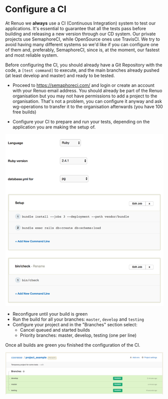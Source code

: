 # Configure a CI

At Renuo we **always** use a CI (Continuous Integration) system to test our applications. 
It's essential to guarantee that all the tests pass before building and releasing a new version through our CD system.
Our private projects use SemaphoreCI, while OpenSource ones use TravisCI.
We try to avoid having many different systems so we'd like if you can configure one of them and, preferably, SemaphoreCI, since is, at the moment, our fastest and most reliable system.

Before configuring the CI, you should already have a Git Repository with the code, a `[test command]` to execute, and the main branches already pushed (at least develop and master) and ready to be tested.

* Proceed to https://semaphoreci.com/ and login or create an account with your Renuo email address.
You should already be part of the Renuo organisation but you may not have permissions to add a project to the organisation.
That's not a problem, you can configure it anyway and ask wg-operations to transfer it to the organisation afterwards (you have 100 free builds)

* Configure your CI to prepare and run your tests, depending on the application you are making the setup of.

![semaphoreci_1](images/semaphoreci_1.png)

* Reconfigure until your build is green
* Run the build for all your branches: `master`, `develop` and `testing`
* Configure your project and in the "Branches" section select:
  * Cancel queued and started builds
  * Priority branches: master, develop, testing (one per line)

Once all builds are green you finished the configuration of the CI.

![semaphoreci_2](images/semaphoreci_2.png)